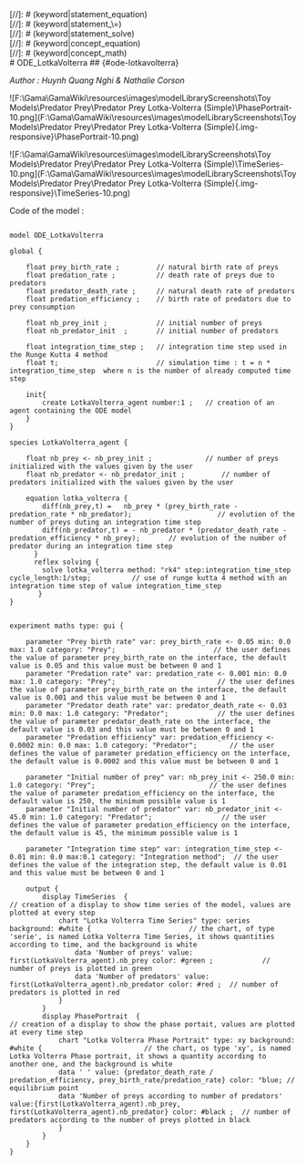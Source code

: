 [//]: # (keyword|operator_diff)
<div class='gama-keyword-style' id ='350_0_259_operator-diff'></div>
[//]: # (keyword|statement_equation)
<div class='gama-keyword-style' id ='350_1_588_statement-equation'></div>
[//]: # (keyword|statement_\=)
<div class='gama-keyword-style' id ='350_2_563_statement---'></div>
[//]: # (keyword|statement_solve)
<div class='gama-keyword-style' id ='350_3_627_statement-solve'></div>
[//]: # (keyword|concept_equation)
<div class='gama-keyword-style' id ='350_4_38_concept-equation'></div>
[//]: # (keyword|concept_math)
<div class='gama-keyword-style' id ='350_5_69_concept-math'></div>
# ODE_LotkaVolterra ## {#ode-lotkavolterra}


_Author : Huynh Quang Nghi & Nathalie Corson_

![F:\Gama\GamaWiki\resources\images\modelLibraryScreenshots\Toy Models\Predator Prey\Predator Prey Lotka-Volterra (Simple)\PhasePortrait-10.png](F:\Gama\GamaWiki\resources\images\modelLibraryScreenshots\Toy Models\Predator Prey\Predator Prey Lotka-Volterra (Simple){.img-responsive}\PhasePortrait-10.png)

![F:\Gama\GamaWiki\resources\images\modelLibraryScreenshots\Toy Models\Predator Prey\Predator Prey Lotka-Volterra (Simple)\TimeSeries-10.png](F:\Gama\GamaWiki\resources\images\modelLibraryScreenshots\Toy Models\Predator Prey\Predator Prey Lotka-Volterra (Simple){.img-responsive}\TimeSeries-10.png)

Code of the model : 

```

model ODE_LotkaVolterra

global {

	float prey_birth_rate ; 		// natural birth rate of preys
	float predation_rate ; 			// death rate of preys due to predators
	float predator_death_rate ; 	// natural death rate of predators
	float predation_efficiency ; 	// birth rate of predators due to prey consumption

	float nb_prey_init ; 			// initial number of preys
	float nb_predator_init  ; 		// initial number of predators

	float integration_time_step ; 	// integration time step used in the Runge Kutta 4 method
	float t; 						// simulation time : t = n * integration_time_step  where n is the number of already computed time step

	init{
		create LotkaVolterra_agent number:1 ; 	// creation of an agent containing the ODE model
	}
}

species LotkaVolterra_agent {

	float nb_prey <- nb_prey_init ; 			// number of preys initialized with the values given by the user
	float nb_predator <- nb_predator_init ; 		// number of predators initialized with the values given by the user

	equation lotka_volterra {
		diff(nb_prey,t) =   nb_prey * (prey_birth_rate - predation_rate * nb_predator); 					// evolution of the number of preys duting an integration time step
		diff(nb_predator,t) = - nb_predator * (predator_death_rate - predation_efficiency * nb_prey); 		// evolution of the number of predator during an integration time step
      }
      reflex solving {
       	solve lotka_volterra method: "rk4" step:integration_time_step cycle_length:1/step; 			// use of runge kutta 4 method with an integration time step of value integration_time_step
       }
}


experiment maths type: gui {

	parameter "Prey birth rate" var: prey_birth_rate <- 0.05 min: 0.0 max: 1.0 category: "Prey";						// the user defines the value of parameter prey_birth_rate on the interface, the default value is 0.05 and this value must be between 0 and 1
	parameter "Predation rate" var: predation_rate <- 0.001 min: 0.0 max: 1.0 category: "Prey"; 						// the user defines the value of parameter prey_birth_rate on the interface, the default value is 0.001 and this value must be between 0 and 1
	parameter "Predator death rate" var: predator_death_rate <- 0.03 min: 0.0 max: 1.0 category: "Predator";	 		// the user defines the value of parameter predator_death_rate on the interface, the default value is 0.03 and this value must be between 0 and 1
	parameter "Predation efficiency" var: predation_efficiency <- 0.0002 min: 0.0 max: 1.0 category: "Predator";		// the user defines the value of parameter predation_efficiency on the interface, the default value is 0.0002 and this value must be between 0 and 1

	parameter "Initial number of prey" var: nb_prey_init <- 250.0 min: 1.0 category: "Prey"; 							// the user defines the value of parameter predation_efficiency on the interface, the default value is 250, the minimum possible value is 1
	parameter "Initial number of predator" var: nb_predator_init <- 45.0 min: 1.0 category: "Predator"; 				// the user defines the value of parameter predation_efficiency on the interface, the default value is 45, the minimum possible value is 1

	parameter "Integration time step" var: integration_time_step <- 0.01 min: 0.0 max:0.1 category: "Integration method";  // the user defines the value of the integration step, the default value is 0.01 and this value must be between 0 and 1

	output {
 		display TimeSeries  {																	// creation of a display to show time series of the model, values are plotted at every step
			chart "Lotka Volterra Time Series" type: series background: #white {  						// the chart, of type 'serie', is named Lotka Volterra Time Series, it shows quantities according to time, and the background is white
				data 'Number of preys' value: first(LotkaVolterra_agent).nb_prey color: #green ;			// number of preys is plotted in green
				data 'Number of predators' value: first(LotkaVolterra_agent).nb_predator color: #red ; 	// number of predators is plotted in red
			}
		}
		display PhasePortrait  {																// creation of a display to show the phase portait, values are plotted at every time step
			chart "Lotka Volterra Phase Portrait" type: xy background: #white {							// the chart, os type 'xy', is named Lotka Volterra Phase portrait, it shows a quantity according to another one, and the background is white
			data ' ' value: {predator_death_rate / predation_efficiency, prey_birth_rate/predation_rate} color: °blue; // equilibrium point
			data 'Number of preys according to number of predators' value:{first(LotkaVolterra_agent).nb_prey, first(LotkaVolterra_agent).nb_predator} color: #black ;	// number of predators according to the number of preys plotted in black
			}
		}
	}
}
```